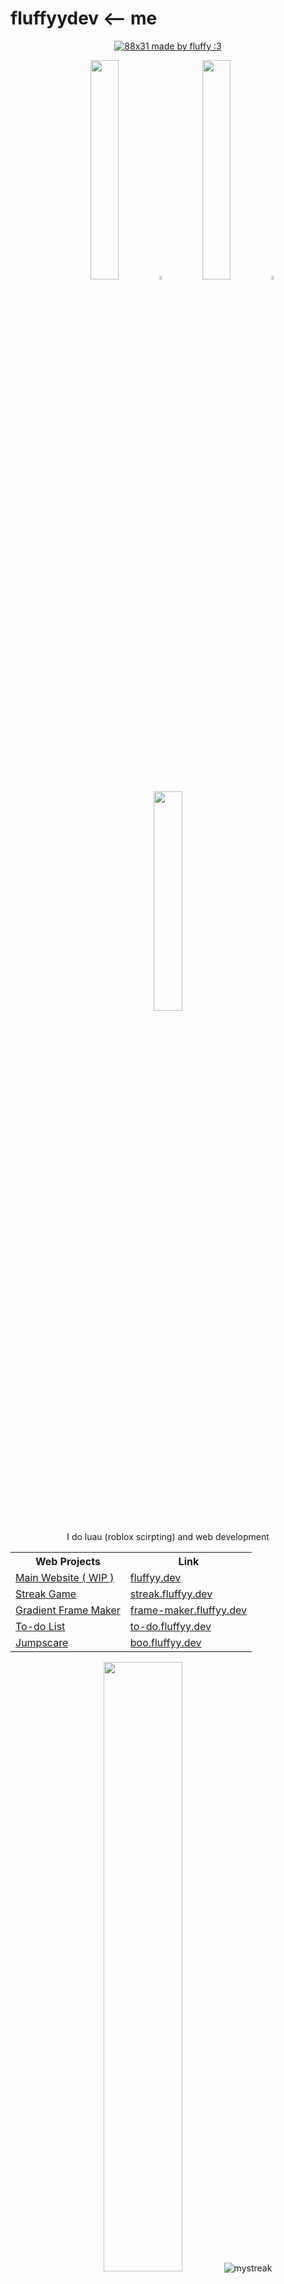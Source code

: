 # fluffyydev <-- me
<p align="center">
  <a href="https://fluffyy.dev/">
    <img src="https://file.fluffyy.dev/storage/gif/bar.gif" title="88x31 made by fluffy :3">
  </a>
</p>

<p align="center">
  <img src="https://media.tenor.com/svxdJ0BRAXAAAAAi/dog-eating-burger-dog.gif" width="30%" style="display:inline;">
  
  <img src="https://external-content.duckduckgo.com/iu/?u=https%3A%2F%2Fwww.pngmart.com%2Ffiles%2F22%2FWhite-Background-PNG-Photo.png&f=1&nofb=1&ipt=05c4649979f11404faafa9ae05f7ae11a61389b41fc8af47c313720101dc0896" width="4%" style="display:inline;">
  
  <img src="https://media.tenor.com/oxHO1101Wo8AAAAj/burger.gif" width="30%" style="display:inline;">
  
  <img src="https://external-content.duckduckgo.com/iu/?u=https%3A%2F%2Fwww.pngmart.com%2Ffiles%2F22%2FWhite-Background-PNG-Photo.png&f=1&nofb=1&ipt=05c4649979f11404faafa9ae05f7ae11a61389b41fc8af47c313720101dc0896" width="4%" style="display:inline;">
  
  <img src="https://media.tenor.com/Yn6UTkaEAgUAAAAj/dog-doge.gif" width="30%" style="display:inline;">
</p>

<p align="center">I do luau (roblox scirpting) and web development</p>

<table align="center">
  <tr>
    <th>Web Projects</th>
    <th>Link</th>
  </tr>
  <tr>
    <td><a href="https://github.com/fluffyydev">Main Website ( WIP )</td>
    <td><a href="https://fluffyy.dev">fluffyy.dev</a></td>
  </tr>
  <tr>
    <td><a href="https://github.com/fluffyydev/streak">Streak Game</td>
    <td><a href="https://streak.fluffyy.dev">streak.fluffyy.dev</a></td>
  </tr>
  <tr>
    <td><a href="https://github.com/fluffyydev/frame-maker">Gradient Frame Maker</td>
    <td><a href="https://frame-maker.fluffyy.dev">frame-maker.fluffyy.dev</a></td>
  </tr>
  <tr>
    <td><a href="https://github.com/fluffyydev/to-do">To-do List</td>
    <td><a href="https://to-do.fluffyy.dev">to-do.fluffyy.dev</a></td>
  </tr>
  <tr>
    <td><a href="https://github.com/fluffyydev/boo">Jumpscare</td>
    <td><a href="https://boo.fluffyy.dev">boo.fluffyy.dev</a></td>
  </tr>
</table>

<p align="center">
    <a href="https://github.com/fluffyydev"><img width="50%" src="https://github-readme-stats.vercel.app/api/top-langs/?username=fluffyydev&theme=darke&layout=compact&langs_count=8&bg_color=101010&hide_title=true"></a>
  
  <img src="https://github-readme-streak-stats.herokuapp.com/?user=fluffyydev&theme=tokyonight" alt="mystreak"/>
</p>

<p align="center">
    <!--- <img id="preview" src="https://komarev.com/ghpvc/?username=fluffyydev&color=brightgreen"> --->
</p>
